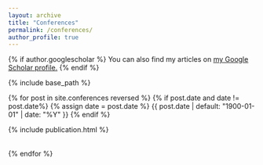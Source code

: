 ```yaml
---
layout: archive
title: "Conferences"
permalink: /conferences/
author_profile: true
---
```


{% if author.googlescholar %}
  You can also find my articles on <u><a href="{{author.googlescholar}}">my Google Scholar profile</a>.</u>
{% endif %}

{% include base_path %}

<!-- <table>
{% for post in site.conferences reversed %}
  <tr>{% include publication.html %}</tr>
{% endfor %}
</table> -->

{% for post in site.conferences reversed %}
{% if post.date and date != post.date%}
          {% assign date = post.date %}
          {{ post.date | default: "1900-01-01" | date: "%Y" }}
{% endif %}
<table>
  <tr>{% include publication.html %}</tr>
</table>
{% endfor %}
